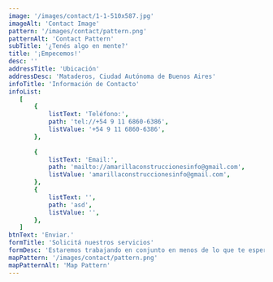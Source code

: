 ```yaml
---
image: '/images/contact/1-1-510x587.jpg'
imageAlt: 'Contact Image'
pattern: '/images/contact/pattern.png'
patternAlt: 'Contact Pattern'
subTitle: '¿Tenés algo en mente?'
title: '¡Empecemos!'
desc: ''
addressTitle: 'Ubicación'
addressDesc: 'Mataderos, Ciudad Autónoma de Buenos Aires'
infoTitle: 'Información de Contacto'
infoList:
   [
       {
           listText: 'Teléfono:',
           path: 'tel://+54 9 11 6860-6386',
           listValue: '+54 9 11 6860-6386',
       },
 
       {
           listText: 'Email:',
           path: 'mailto://amarillaconstruccionesinfo@gmail.com',
           listValue: 'amarillaconstruccionesinfo@gmail.com',
       },
       {
           listText: '',
           path: 'asd',
           listValue: '',
       },
   ]
btnText: 'Enviar.'
formTitle: 'Solicitá nuestros servicios'
formDesc: 'Estaremos trabajando en conjunto en menos de lo que te esperas.'
mapPattern: '/images/contact/pattern.png'
mapPatternAlt: 'Map Pattern'
---
```

